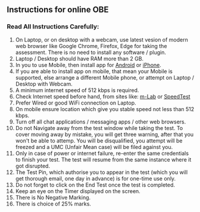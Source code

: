 ## Instructions for online OBE

### Read All Instructions Carefully:

1. On Laptop, or on desktop with a webcam, use latest vesion of modern web browser like Google Chrome, Firefox, Edge for taking the assessment. There is no need to install any software / plugin.
1. Laptop / Desktop should have RAM more than 2 GB.
1. In you to use Mobile, then install app for [Android](https://play.google.com/store/apps/details?id=com.mobility.hiremeeapp) or [iPhone](https://itunes.apple.com/in/app/hiremee/id1210630369?mt=8).
1. If you are able to install app on mobile, that mean your Mobile is supported, else arrange a different Mobile phone, or attempt on Laptop / Desktop with Webcam.
1. A minimum internet speed of 512 kbps is required.
1. Check Internet speed before hand, from sites like: [m-Lab](https://speed.measurementlab.net) or [SpeedTest](https://www.speedtest.net)
1. Prefer Wired or good WiFi connection on Laptop.
1. On mobile ensure location which give you stable speed not less than 512 kbps.
1. Turn off all chat applications / messaging apps / other web browsers.
1. Do not Navigate away from the test window while taking the test. To cover moving away by mistake, you will get three warning, after that you won't be able to attemp. You will be disqualified, you attempt will be freezed and a UMC (Unfair Mean case) will be filed against you.
1. Only in case of power or internet failure, re-enter the same credentials to finish your test. The test will resume from the same instance where it got disrupted.
1. The Test Pin, which authorise you to appear in the test (which you will get thorough email, one day in advance) is for one-time use only.
1. Do not forget to click on the End Test once the test is completed.
1. Keep an eye on the Timer displayed on the screen.
1. There is No Negative Marking.
1. There is choice of 25% marks.
